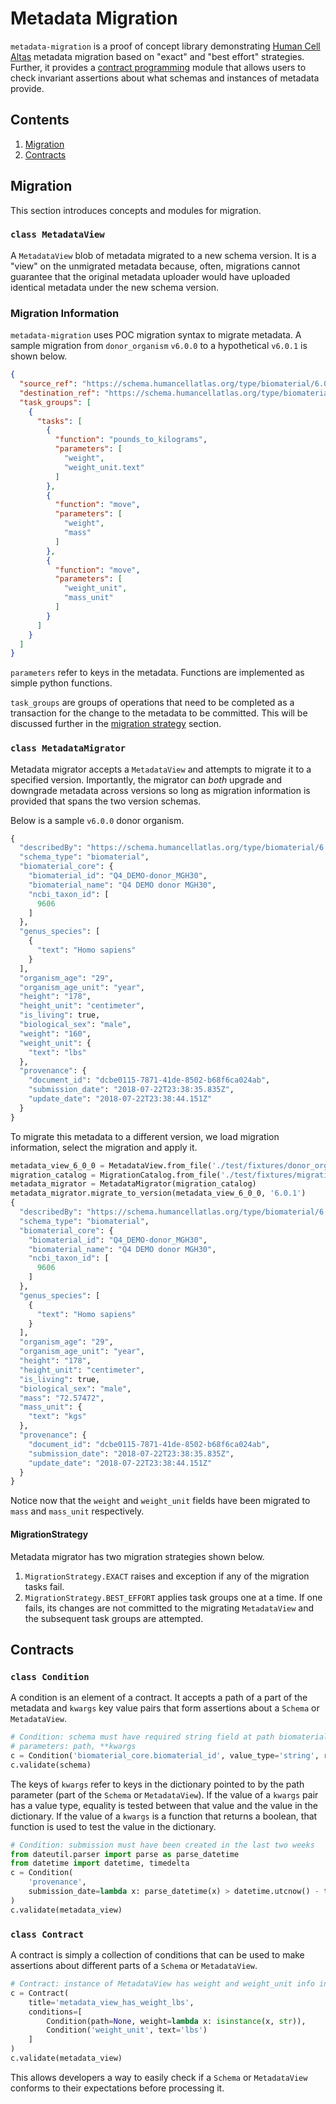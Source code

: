 # Metadata Migration

`metadata-migration` is a proof of concept library demonstrating [Human Cell Altas](https://humancellatlas.org) metadata
migration based on "exact" and "best effort" strategies. Further, it provides a [contract
programming](https://en.wikipedia.org/wiki/Design_by_contract) module that allows users to check invariant assertions
about what schemas and instances of metadata provide.

## Contents
1. [Migration](#Migration)
1. [Contracts](#Contracts)

## <a name="Migration"></a> Migration

This section introduces concepts and modules for migration.

### `class MetadataView`

A `MetadataView` blob of metadata migrated to a new schema version. It is a "view" on the unmigrated metadata because,
often, migrations cannot guarantee that the original metadata uploader would have uploaded identical metadata under the
new schema version.

### Migration Information

`metadata-migration` uses POC migration syntax to migrate metadata. A sample migration from `donor_organism` `v6.0.0` to
a hypothetical `v6.0.1` is shown below.

```json
{
  "source_ref": "https://schema.humancellatlas.org/type/biomaterial/6.0.0/donor_organism",
  "destination_ref": "https://schema.humancellatlas.org/type/biomaterial/6.0.1/donor_organism",
  "task_groups": [
    {
      "tasks": [
        {
          "function": "pounds_to_kilograms",
          "parameters": [
            "weight",
            "weight_unit.text"
          ]
        },
        {
          "function": "move",
          "parameters": [
            "weight",
            "mass"
          ]
        },
        {
          "function": "move",
          "parameters": [
            "weight_unit",
            "mass_unit"
          ]
        }
      ]
    }
  ]
}
```

`parameters` refer to keys in the metadata. Functions are implemented as simple python functions.

`task_groups` are groups of operations that need to be completed as a transaction for the change to the metadata to be
committed. This will be discussed further in the [migration strategy](#MigrationStrategy) section.

### `class MetadataMigrator`

Metadata migrator accepts a `MetadataView` and attempts to migrate it to a specified version. Importantly, the migrator
can _both_ upgrade and downgrade metadata across versions so long as migration information is provided that spans the
two version schemas.

Below is a sample `v6.0.0` donor organism.

```python
{
  "describedBy": "https://schema.humancellatlas.org/type/biomaterial/6.0.0/donor_organism",
  "schema_type": "biomaterial",
  "biomaterial_core": {
    "biomaterial_id": "Q4_DEMO-donor_MGH30",
    "biomaterial_name": "Q4 DEMO donor MGH30",
    "ncbi_taxon_id": [
      9606
    ]
  },
  "genus_species": [
    {
      "text": "Homo sapiens"
    }
  ],
  "organism_age": "29",
  "organism_age_unit": "year",
  "height": "178",
  "height_unit": "centimeter",
  "is_living": true,
  "biological_sex": "male",
  "weight": "160",
  "weight_unit": {
    "text": "lbs"
  },
  "provenance": {
    "document_id": "dcbe0115-7871-41de-8502-b68f6ca024ab",
    "submission_date": "2018-07-22T23:38:35.835Z",
    "update_date": "2018-07-22T23:38:44.151Z"
  }
}
```

To migrate this metadata to a different version, we load migration information, select the migration and apply it.

```python
metadata_view_6_0_0 = MetadataView.from_file('./test/fixtures/donor_organism_6_0_0.json')
migration_catalog = MigrationCatalog.from_file('./test/fixtures/migrations.json')
metadata_migrator = MetadataMigrator(migration_catalog)
metadata_migrator.migrate_to_version(metadata_view_6_0_0, '6.0.1')
{
  "describedBy": "https://schema.humancellatlas.org/type/biomaterial/6.0.1/donor_organism",
  "schema_type": "biomaterial",
  "biomaterial_core": {
    "biomaterial_id": "Q4_DEMO-donor_MGH30",
    "biomaterial_name": "Q4 DEMO donor MGH30",
    "ncbi_taxon_id": [
      9606
    ]
  },
  "genus_species": [
    {
      "text": "Homo sapiens"
    }
  ],
  "organism_age": "29",
  "organism_age_unit": "year",
  "height": "178",
  "height_unit": "centimeter",
  "is_living": true,
  "biological_sex": "male",
  "mass": "72.57472",
  "mass_unit": {
    "text": "kgs"
  },
  "provenance": {
    "document_id": "dcbe0115-7871-41de-8502-b68f6ca024ab",
    "submission_date": "2018-07-22T23:38:35.835Z",
    "update_date": "2018-07-22T23:38:44.151Z"
  }
}
```

Notice now that the `weight` and `weight_unit` fields have been migrated to `mass` and `mass_unit` respectively.

#### <a name="MigrationStrategy"></a> MigrationStrategy

Metadata migrator has two migration strategies shown below.

1. `MigrationStrategy.EXACT` raises and exception if any of the migration tasks fail.
1. `MigrationStrategy.BEST_EFFORT` applies task groups one at a time. If one fails, its changes are not committed to the
   migrating `MetadataView` and the subsequent task groups are attempted.

## <a name="Contracts"></a> Contracts

### `class Condition`

A condition is an element of a contract. It accepts a path of a part of the metadata and `kwargs` key value pairs that
form assertions about a `Schema` or `MetadataView`.

```python
# Condition: schema must have required string field at path biomaterial_core.biomaterial_id
# parameters: path, **kwargs
c = Condition('biomaterial_core.biomaterial_id', value_type='string', required=True)
c.validate(schema)
```

The keys of `kwargs` refer to keys in the dictionary pointed to by the path parameter (part of the `Schema` or
`MetadataView`).  If the value of a `kwargs` pair has a value type, equality is tested between that value and the value
in the dictionary. If the value of a `kwargs` is a function that returns a boolean, that function is used to test the
value in the dictionary.

```python
# Condition: submission must have been created in the last two weeks
from dateutil.parser import parse as parse_datetime
from datetime import datetime, timedelta
c = Condition(
    'provenance',
    submission_date=lambda x: parse_datetime(x) > datetime.utcnow() - timedelta(days=14)
)
c.validate(metadata_view)
```

### `class Contract`

A contract is simply a collection of conditions that can be used to make
assertions about different parts of a `Schema` or `MetadataView`.

```python
# Contract: instance of MetadataView has weight and weight_unit info in lbs
c = Contract(
    title='metadata_view_has_weight_lbs',
    conditions=[
        Condition(path=None, weight=lambda x: isinstance(x, str)),
        Condition('weight_unit', text='lbs')
    ]
)
c.validate(metadata_view)
```

This allows developers a way to easily check if a `Schema` or `MetadataView`
conforms to their expectations before processing it.

